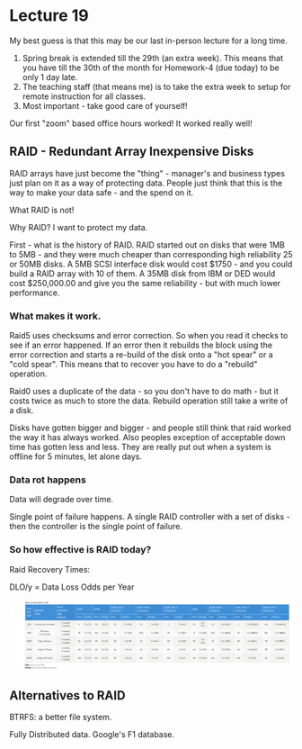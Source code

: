 # Lecture 19

My best guess is that this may be our last in-person lecture for a long time.
1. Spring break is extended till the 29th (an extra week).   This means that you
have till the 30th of the month for Homework-4 (due today) to be only 1 day late.
2. The teaching staff (that means me) is to take the extra week to setup for
remote instruction for all classes.
3. Most important - take good care of yourself!

Our first "zoom" based office hours worked!  It worked really well!

## RAID - Redundant Array Inexpensive Disks

RAID arrays have just become the "thing" - manager's and business types just
plan on it as a way of protecting data.  People just think that this is the
way to make your data safe - and the spend on it.

What RAID is not!

Why RAID?  I want to protect my data.

First - what is the history of RAID.
RAID started out on disks that were 1MB to 5MB - and they were much cheaper than corresponding high reliability 25 or 50MB disks.
A 5MB SCSI interface disk would cost $1750 - and you could build a RAID array with 10 of them.   A 35MB disk from IBM or DED would
cost $250,000.00 and give you the same reliability - but with much lower performance.

### What makes it work.
Raid5 uses checksums and error correction.  So when you read it checks to see if an error happened.   If an error then it rebuilds 
the block using the error correction and starts a re-build of the disk onto a "hot spear" or a "cold spear".   This means that
to recover you have to do a "rebuild" operation.

Raid0 uses a duplicate of the data - so you don't have to do math - but it costs twice as much to store the data.  Rebuild
operation still take a write of a disk.

Disks have gotten bigger and bigger - and people still think that raid worked the way it has always worked.  Also peoples
exception of acceptable down time has gotten less and less.  They are really put out when a system is offline for 5 minutes,
let alone days.

### Data rot happens

Data will degrade over time.

Single point of failure happens.  A single RAID controller with a set of disks - then the controller is the single point of 
failure.

### So how effective is RAID today?

Raid Recovery Times:

DLO/y = Data Loss Odds per Year

![raid-recovery-time.png](raid-recovery-time.png)


## Alternatives to RAID

BTRFS: a better file system.

Fully Distributed data.  Google's F1 database.







